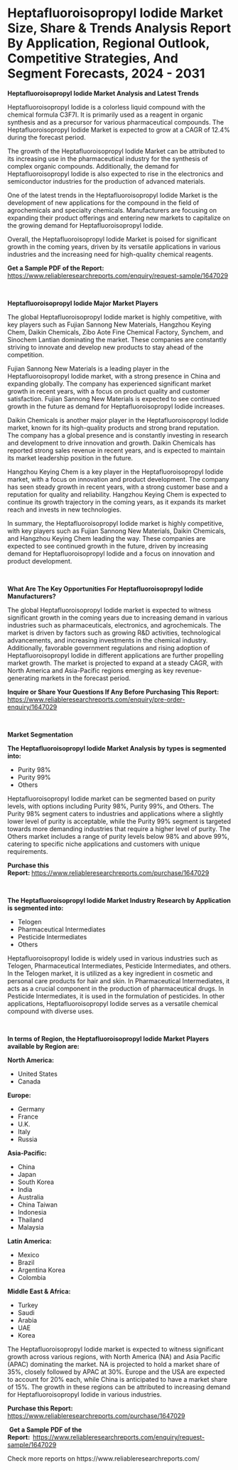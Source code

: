 <p><h1>Heptafluoroisopropyl Iodide Market Size, Share & Trends Analysis Report By Application, Regional Outlook, Competitive Strategies, And Segment Forecasts, 2024 - 2031</h1></p><p><strong>Heptafluoroisopropyl Iodide Market Analysis and Latest Trends</strong></p>
<p><p>Heptafluoroisopropyl Iodide is a colorless liquid compound with the chemical formula C3F7I. It is primarily used as a reagent in organic synthesis and as a precursor for various pharmaceutical compounds. The Heptafluoroisopropyl Iodide Market is expected to grow at a CAGR of 12.4% during the forecast period.</p><p>The growth of the Heptafluoroisopropyl Iodide Market can be attributed to its increasing use in the pharmaceutical industry for the synthesis of complex organic compounds. Additionally, the demand for Heptafluoroisopropyl Iodide is also expected to rise in the electronics and semiconductor industries for the production of advanced materials.</p><p>One of the latest trends in the Heptafluoroisopropyl Iodide Market is the development of new applications for the compound in the field of agrochemicals and specialty chemicals. Manufacturers are focusing on expanding their product offerings and entering new markets to capitalize on the growing demand for Heptafluoroisopropyl Iodide.</p><p>Overall, the Heptafluoroisopropyl Iodide Market is poised for significant growth in the coming years, driven by its versatile applications in various industries and the increasing need for high-quality chemical reagents.</p></p>
<p><strong>Get a Sample PDF of the Report:&nbsp;</strong> <a href="https://www.reliableresearchreports.com/enquiry/request-sample/1647029">https://www.reliableresearchreports.com/enquiry/request-sample/1647029</a></p>
<p>&nbsp;</p>
<p><strong>Heptafluoroisopropyl Iodide Major Market Players</strong></p>
<p><p>The global Heptafluoroisopropyl Iodide market is highly competitive, with key players such as Fujian Sannong New Materials, Hangzhou Keying Chem, Daikin Chemicals, Zibo Aote Fine Chemical Factory, Synchem, and Sinochem Lantian dominating the market. These companies are constantly striving to innovate and develop new products to stay ahead of the competition.</p><p>Fujian Sannong New Materials is a leading player in the Heptafluoroisopropyl Iodide market, with a strong presence in China and expanding globally. The company has experienced significant market growth in recent years, with a focus on product quality and customer satisfaction. Fujian Sannong New Materials is expected to see continued growth in the future as demand for Heptafluoroisopropyl Iodide increases.</p><p>Daikin Chemicals is another major player in the Heptafluoroisopropyl Iodide market, known for its high-quality products and strong brand reputation. The company has a global presence and is constantly investing in research and development to drive innovation and growth. Daikin Chemicals has reported strong sales revenue in recent years, and is expected to maintain its market leadership position in the future.</p><p>Hangzhou Keying Chem is a key player in the Heptafluoroisopropyl Iodide market, with a focus on innovation and product development. The company has seen steady growth in recent years, with a strong customer base and a reputation for quality and reliability. Hangzhou Keying Chem is expected to continue its growth trajectory in the coming years, as it expands its market reach and invests in new technologies.</p><p>In summary, the Heptafluoroisopropyl Iodide market is highly competitive, with key players such as Fujian Sannong New Materials, Daikin Chemicals, and Hangzhou Keying Chem leading the way. These companies are expected to see continued growth in the future, driven by increasing demand for Heptafluoroisopropyl Iodide and a focus on innovation and product development.</p></p>
<p>&nbsp;</p>
<p><strong>What Are The Key Opportunities For Heptafluoroisopropyl Iodide Manufacturers?</strong></p>
<p><p>The global Heptafluoroisopropyl Iodide market is expected to witness significant growth in the coming years due to increasing demand in various industries such as pharmaceuticals, electronics, and agrochemicals. The market is driven by factors such as growing R&D activities, technological advancements, and increasing investments in the chemical industry. Additionally, favorable government regulations and rising adoption of Heptafluoroisopropyl Iodide in different applications are further propelling market growth. The market is projected to expand at a steady CAGR, with North America and Asia-Pacific regions emerging as key revenue-generating markets in the forecast period.</p></p>
<p><strong>Inquire or Share Your Questions If Any Before Purchasing This Report:</strong> <a href="https://www.reliableresearchreports.com/enquiry/pre-order-enquiry/1647029">https://www.reliableresearchreports.com/enquiry/pre-order-enquiry/1647029</a></p>
<p>&nbsp;</p>
<p><strong>Market Segmentation</strong></p>
<p><strong>The Heptafluoroisopropyl Iodide Market Analysis by types is segmented into:</strong></p>
<p><ul><li>Purity 98%</li><li>Purity 99%</li><li>Others</li></ul></p>
<p><p>Heptafluoroisopropyl Iodide market can be segmented based on purity levels, with options including Purity 98%, Purity 99%, and Others. The Purity 98% segment caters to industries and applications where a slightly lower level of purity is acceptable, while the Purity 99% segment is targeted towards more demanding industries that require a higher level of purity. The Others market includes a range of purity levels below 98% and above 99%, catering to specific niche applications and customers with unique requirements.</p></p>
<p><strong>Purchase this Report:&nbsp;</strong><a href="https://www.reliableresearchreports.com/purchase/1647029">https://www.reliableresearchreports.com/purchase/1647029</a></p>
<p>&nbsp;</p>
<p><strong>The Heptafluoroisopropyl Iodide Market Industry Research by Application is segmented into:</strong></p>
<p><ul><li>Telogen</li><li>Pharmaceutical Intermediates</li><li>Pesticide Intermediates</li><li>Others</li></ul></p>
<p><p>Heptafluoroisopropyl Iodide is widely used in various industries such as Telogen, Pharmaceutical Intermediates, Pesticide Intermediates, and others. In the Telogen market, it is utilized as a key ingredient in cosmetic and personal care products for hair and skin. In Pharmaceutical Intermediates, it acts as a crucial component in the production of pharmaceutical drugs. In Pesticide Intermediates, it is used in the formulation of pesticides. In other applications, Heptafluoroisopropyl Iodide serves as a versatile chemical compound with diverse uses.</p></p>
<p>&nbsp;</p>
<p><strong>In terms of Region, the Heptafluoroisopropyl Iodide Market Players available by Region are:</strong></p>
<p>
    <p> <strong> North America: </strong>
        <ul>
            <li>United States</li>
            <li>Canada</li>
        </ul>
        </p> 
    <p> <strong> Europe: </strong>
        <ul>
            <li>Germany</li>
            <li>France</li>
            <li>U.K.</li>
            <li>Italy</li>
            <li>Russia</li>
        </ul>
        </p> 
    <p> <strong> Asia-Pacific: </strong>
        <ul>
            <li>China</li>
            <li>Japan</li>
            <li>South Korea</li>
            <li>India</li>
            <li>Australia</li>
            <li>China Taiwan</li>
            <li>Indonesia</li>
            <li>Thailand</li>
            <li>Malaysia</li>
        </ul>
        </p> 
    <p> <strong> Latin America: </strong>
        <ul>
            <li>Mexico</li>
            <li>Brazil</li>
            <li>Argentina Korea</li>
            <li>Colombia</li>
        </ul>
        </p> 
    <p> <strong> Middle East & Africa: </strong>
        <ul>
            <li>Turkey</li>
            <li>Saudi</li>
            <li>Arabia</li>
            <li>UAE</li>
            <li>Korea</li>
        </ul>
    </p>
    </p>
<p><p>The Heptafluoroisopropyl Iodide market is expected to witness significant growth across various regions, with North America (NA) and Asia Pacific (APAC) dominating the market. NA is projected to hold a market share of 35%, closely followed by APAC at 30%. Europe and the USA are expected to account for 20% each, while China is anticipated to have a market share of 15%. The growth in these regions can be attributed to increasing demand for Heptafluoroisopropyl Iodide in various industries.</p></p>
<p><strong>Purchase this Report: </strong><a href="https://www.reliableresearchreports.com/purchase/1647029">https://www.reliableresearchreports.com/purchase/1647029</a></p>
<p>&nbsp;<strong>Get a Sample PDF of the Report:&nbsp;&nbsp;</strong><a href="https://www.reliableresearchreports.com/enquiry/request-sample/1647029">https://www.reliableresearchreports.com/enquiry/request-sample/1647029</a></p>
<p><strong></strong></p>
<p>Check more reports on https://www.reliableresearchreports.com/</p>
